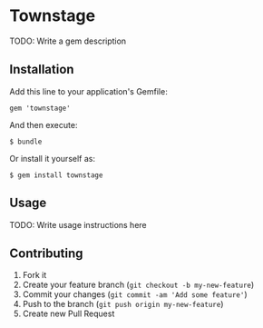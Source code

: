 # Townstage

TODO: Write a gem description

## Installation

Add this line to your application's Gemfile:

    gem 'townstage'

And then execute:

    $ bundle

Or install it yourself as:

    $ gem install townstage

## Usage

TODO: Write usage instructions here

## Contributing

1. Fork it
2. Create your feature branch (`git checkout -b my-new-feature`)
3. Commit your changes (`git commit -am 'Add some feature'`)
4. Push to the branch (`git push origin my-new-feature`)
5. Create new Pull Request
